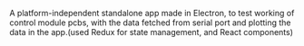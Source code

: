 A platform-independent standalone app made in Electron, to test working of control module pcbs, with the data fetched from serial port and plotting the data in the app.(used Redux for state management, and React components)

